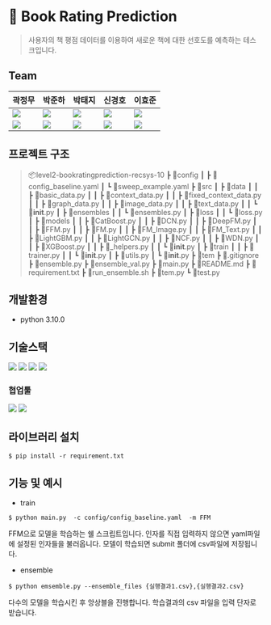 # 📖 Book Rating Prediction
> 사용자의 책 평점 데이터를 이용하여 새로운 책에 대한 선호도를 예측하는 테스크입니다.

## Team
|곽정무|박준하|박태지|신경호|이효준
|----|----|----|---|---|
|<img src = 'https://avatars.githubusercontent.com/u/20788198?v=4'>|<img src = 'https://avatars.githubusercontent.com/u/81938013?v=4'>|<img src = 'https://avatars.githubusercontent.com/u/112858891?v=4'>|<img src = 'https://avatars.githubusercontent.com/u/103016689?s=64&v=4'>|<img src = 'https://avatars.githubusercontent.com/u/176903280?v=4'>|
|<a href = 'https://github.com/jkwag'><img src = 'https://img.shields.io/badge/github%20pages-121013?style=for-the-badge&logo=github&logoColor=white'> </a>|<a href = 'https://github.com/joshua5301'><img src = 'https://img.shields.io/badge/github%20pages-121013?style=for-the-badge&logo=github&logoColor=white'> </a>|<a href = 'https://github.com/spsp4755'><img src = 'https://img.shields.io/badge/github%20pages-121013?style=for-the-badge&logo=github&logoColor=white'> </a>|<a href = 'https://github.com/Human3321'><img src = 'https://img.shields.io/badge/github%20pages-121013?style=for-the-badge&logo=github&logoColor=white'> </a>|<a href = 'https://github.com/Jun9096'><img src = 'https://img.shields.io/badge/github%20pages-121013?style=for-the-badge&logo=github&logoColor=white'> </a>|






## 프로젝트 구조
> 📦level2-bookratingprediction-recsys-10
 ┣ 📂config
 ┃ ┣ 📜config_baseline.yaml
 ┃ ┗ 📜sweep_example.yaml
 ┣ 📂src
 ┃ ┣ 📂data
 ┃ ┃ ┣ 📜basic_data.py
 ┃ ┃ ┣ 📜context_data.py
 ┃ ┃ ┣ 📜fixed_context_data.py
 ┃ ┃ ┣ 📜graph_data.py
 ┃ ┃ ┣ 📜image_data.py
 ┃ ┃ ┣ 📜text_data.py
 ┃ ┃ ┗ 📜__init__.py
 ┃ ┣ 📂ensembles
 ┃ ┃ ┗ 📜ensembles.py
 ┃ ┣ 📂loss
 ┃ ┃ ┗ 📜loss.py
 ┃ ┣ 📂models
 ┃ ┃ ┣ 📜CatBoost.py
 ┃ ┃ ┣ 📜DCN.py
 ┃ ┃ ┣ 📜DeepFM.py
 ┃ ┃ ┣ 📜FFM.py
 ┃ ┃ ┣ 📜FM.py
 ┃ ┃ ┣ 📜FM_Image.py
 ┃ ┃ ┣ 📜FM_Text.py
 ┃ ┃ ┣ 📜LightGBM.py
 ┃ ┃ ┣ 📜LightGCN.py
 ┃ ┃ ┣ 📜NCF.py
 ┃ ┃ ┣ 📜WDN.py
 ┃ ┃ ┣ 📜XGBoost.py
 ┃ ┃ ┣ 📜_helpers.py
 ┃ ┃ ┗ 📜__init__.py
 ┃ ┣ 📂train
 ┃ ┃ ┣ 📜trainer.py
 ┃ ┃ ┗ 📜__init__.py
 ┃ ┣ 📜utils.py
 ┃ ┗ 📜__init__.py
 ┣ 📂tem
 ┣ 📜.gitignore
 ┣ 📜ensemble.py
 ┣ 📜ensemble_val.py
 ┣ 📜main.py
 ┣ 📜README.md
 ┣ 📜requirement.txt
 ┣ 📜run_ensemble.sh
 ┣ 📜tem.py
 ┗ 📜test.py


## 개발환경
- python 3.10.0

## 기술스택
<img src = 'https://img.shields.io/badge/python-3670A0?style=for-the-badge&logo=python&logoColor=ffdd54'> <img src = 'https://img.shields.io/badge/pandas-%23150458.svg?style=for-the-badge&logo=pandas&logoColor=white'> <img src= 'https://img.shields.io/badge/PyTorch-%23EE4C2C.svg?style=for-the-badge&logo=PyTorch&logoColor=white'> <img src ='https://img.shields.io/badge/numpy-%23013243.svg?style=for-the-badge&logo=numpy&logoColor=white'> 

### 협업툴
<img src ='https://img.shields.io/badge/jira-%230A0FFF.svg?style=for-the-badge&logo=jira&logoColor=white'> <img src = 'https://img.shields.io/badge/confluence-%23172BF4.svg?style=for-the-badge&logo=confluence&logoColor=white'>


## 라이브러리 설치
```shell
$ pip install -r requirement.txt
```

## 기능 및 예시
- train
```shell
$ python main.py  -c config/config_baseline.yaml  -m FFM
```
FFM으로 모델을 학습하는 쉘 스크립트입니다. 인자를 직접 입력하지 않으면 yaml파일에 설정된 인자들을 불러옵니다. 모델이 학습되면 submit 폴더에 csv파일에 저장됩니다.

- ensemble
```shell
$ python emsemble.py --ensemble_files {실행결과1.csv},{실행결과2.csv}
```

다수의 모델을 학습시킨 후 앙상블을 진행합니다. 학습결과의 csv 파일을 입력 단자로 받습니다.

